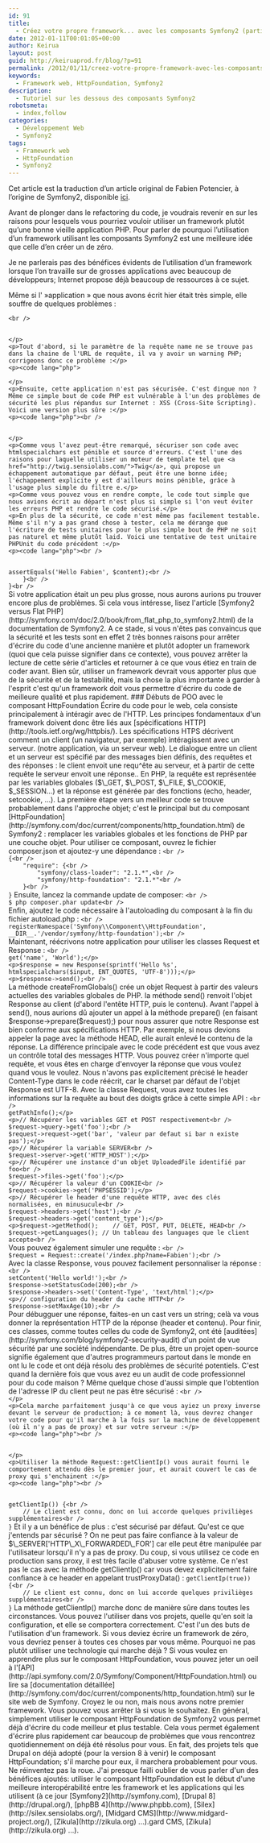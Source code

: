 ```yaml
---
id: 91
title:
  - Créez votre propre framework... avec les composants Symfony2 (partie 2)
date: 2012-01-11T00:01:05+00:00
author: Keirua
layout: post
guid: http://keiruaprod.fr/blog/?p=91
permalink: /2012/01/11/creez-votre-propre-framework-avec-les-composants-symfony2-partie-2/
keywords:
  - Framework web, HttpFoundation, Symfony2
description:
  - Tutoriel sur les dessous des composants Symfony2
robotsmeta:
  - index,follow
categories:
  - Développement Web
  - Symfony2
tags:
  - Framework web
  - HttpFoundation
  - Symfony2
---
```

Cet article est la traduction d&rsquo;un article original de Fabien Potencier, à l&rsquo;origine de Symfony2, disponible [ici](http://fabien.potencier.org/article/51/create-your-own-framework-on-top-of-the-symfony2-components-part-2).

Avant de plonger dans le refactoring du code, je voudrais revenir en sur les raisons pour lesquels vous pourriez vouloir utiliser un framework plutôt qu&rsquo;une bonne vieille application PHP. Pour parler de pourquoi l&rsquo;utilisation d&rsquo;un framework utilisant les composants Symfony2 est une meilleure idée que celle d&rsquo;en créer un de zéro.

Je ne parlerais pas des bénéfices évidents de l&rsquo;utilisation d&rsquo;un framework lorsque l&rsquo;on travaille sur de grosses applications avec beaucoup de développeurs; Internet propose déjà beaucoup de ressources à ce sujet.  
<!--more-->

  
Même si l' »application » que nous avons écrit hier était très simple, elle souffre de quelques problèmes :

<code lang="php">&lt;br />
<?php

// framework/index.php

$input = $_GET['name'];

printf('Hello %s', $input);
</code>&lt;/p>
&lt;p>Tout d'abord, si le paramètre de la requête name ne se trouve pas dans la chaine de l'URL de requête, il va y avoir un warning PHP; corrigeons donc ce problème :&lt;/p>
&lt;p>&lt;code lang="php">

<?php

// framework/index.php

$input = isset($_GET['name']) ? $_GET['name'] : 'World';

printf('Hello %s', $input);
</code>&lt;/p>
&lt;p>Ensuite, cette application n'est pas sécurisée. C'est dingue non ? Même ce simple bout de code PHP est vulnérable à l'un des problèmes de sécurité les plus répandus sur Internet : XSS (Cross-Site Scripting). Voici une version plus sûre :&lt;/p>
&lt;p>&lt;code lang="php">&lt;br />


<?php

$input = isset($_GET['name']) ? $_GET['name'] : 'World';

header('Content-Type: text/html; charset=utf-8');

printf('Hello %s', htmlspecialchars($input, ENT_QUOTES, 'UTF-8'));
</code>&lt;/p>
&lt;p>Comme vous l'avez peut-être remarqué, sécuriser son code avec htmlspecialchars est pénible et source d'erreurs. C'est l'une des raisons pour laquelle utiliser un moteur de template tel que &lt;a href="http://twig.sensiolabs.com/">Twig&lt;/a>, qui propose un échappement automatique par défaut, peut être une bonne idée; l'échappement explicite y est d'ailleurs moins pénible, grâce à l'usage plus simple du filtre e.&lt;/p>
&lt;p>Comme vous pouvez vous en rendre compte, le code tout simple que nous avions écrit au départ n'est plus si simple si l'on veut éviter les erreurs PHP et rendre le code sécurisé.&lt;/p>
&lt;p>En plus de la sécurité, ce code n'est même pas facilement testable. Même s'il n'y a pas grand chose à tester, cela me dérange que l'écriture de tests unitaires pour le plus simple bout de PHP ne soit pas naturel et même plutôt laid. Voici une tentative de test unitaire PHPUnit du code précédent :&lt;/p>
&lt;p>&lt;code lang="php">&lt;br />


<?php

// framework/test.php

class IndexTest extends \PHPUnit_Framework_TestCase
{
    public function testHello()
    {
        $_GET['name'] = 'Fabien';

        ob_start();
        include 'index.php';
        $content = ob_get_clean();

        $this->assertEquals('Hello Fabien', $content);&lt;br />
    }&lt;br />
}&lt;br />
</code>

Si votre application était un peu plus grosse, nous aurons aurions pu trouver encore plus de problèmes. Si cela vous intéresse, lisez l'article [Symfony2 versus Flat PHP](http://symfony.com/doc/2.0/book/from_flat_php_to_symfony2.html) de la documentation de Symfony2.

A ce stade, si vous n'êtes pas convaincus que la sécurité et les tests sont en effet 2 très bonnes raisons pour arrêter d'écrire du code d'une ancienne manière et plutôt adopter un framework (quoi que cela puisse signifier dans ce contexte), vous pouvez arrêter la lecture de cette série d'articles et retourner à ce que vous étiez en train de coder avant.

Bien sûr, utiliser un framework devrait vous apporter plus que de la sécurité et de la testabilité, mais la chose la plus importante à garder à l'esprit c'est qu'un framework doit vous permettre d'écrire du code de meilleure qualité et plus rapidement.

### Débuts de POO avec le composant HttpFoundation

Écrire du code pour le web, cela consiste principalement à intéragir avec de l'HTTP. Les principes fondamentaux d'un framework doivent donc être liés aux [spécifications HTTP](http://tools.ietf.org/wg/httpbis/).

Les spécifications HTPS décrivent comment un client (un navigateur, par exemple) intéragissent avec un serveur. (notre application, via un serveur web). Le dialogue entre un client et un serveur est spécifié par des messages bien définis, des requêtes et des réponses : le client envoit une requ^ête au serveur, et à partir de cette requête le serveur envoit une réponse..

En PHP, la requête est représentée par les variables globales ($\_GET, $\_POST,  
$\_FILE, $\_COOKIE, $_SESSION...) et la réponse est générée par des fonctions (echo, header, setcookie, ...).

La première étape vers un meilleur code se trouve probablement dans l'approche objet; c'est le principal but du composant [HttpFoundation](http://symfony.com/doc/current/components/http_foundation.html) de Symfony2 : remplacer les variables globales et les fonctions de PHP par une couche objet.

Pour utiliser ce composant, ouvrez le fichier composer.json et ajoutez-y une dépendance :  
<code lang="javascript">&lt;br />
{&lt;br />
    "require": {&lt;br />
        "symfony/class-loader": "2.1.*",&lt;br />
        "symfony/http-foundation": "2.1.*"&lt;br />
    }&lt;br />
}</code>

Ensuite, lancez la commande update de composer:

<code lang="bash">&lt;br />
$ php composer.phar update&lt;br />
</code>

Enfin, ajoutez le code nécessaire à l'autoloading du composant à la fin du fichier autoload.php :

<code lang="php">&lt;br />
<?php

// framework/autoload.php

$loader->registerNamespace('Symfony\\Component\\HttpFoundation', __DIR__.'/vendor/symfony/http-foundation');&lt;br />
</code>

Maintenant, réécrivons notre application pour utiliser les classes Request et Response :

<code lang="php">&lt;br />
<?php

// framework/index.php

require_once __DIR__.'/autoload.php';

use Symfony\Component\HttpFoundation\Request;
use Symfony\Component\HttpFoundation\Response;

$request = Request::createFromGlobals();

$input = $request->get('name', 'World');&lt;/p>
&lt;p>$response = new Response(sprintf('Hello %s', htmlspecialchars($input, ENT_QUOTES, 'UTF-8')));&lt;/p>
&lt;p>$response->send();&lt;br />
</code>

La méthode createFromGlobals() crée un objet Request à partir des valeurs actuelles des variables globales de PHP.

la méthode send() renvoit l'objet Response au client (d'abord l'entête HTTP, puis le contenu).

Avant l'appel à send(), nous aurions dû ajouter un appel à la méthode prepare() (en faisant $response->prepare($request);) pour nous assurer que notre Response est bien conforme aux spécifications HTTP. Par exemple, si nous devions appeler la page avec la méthode HEAD, elle aurait enlevé le contenu de la réponse.

La différence principale avec le code précédent est que vous avez un contrôle total des messages HTTP. Vous pouvez créer n'importe quel requête, et vous êtes en charge d'envoyer la réponse que vous voulez quand vous le voulez.

Nous n'avons pas explicitement précisé le header Content-Type dans le code réécrit, car le charset par défaut de l'objet Response est UTF-8.

Avec la classe Request, vous avez toutes les informations sur la requête au bout des doigts grâce à cette simple API :

<code  lang="php">&lt;br />
<?php
// l'URI demandée (par ex. /about) sans les paramètres de requête
$request->getPathInfo();&lt;/p>
&lt;p>// Récupérer les variables GET et POST respectivement&lt;br />
$request->query->get('foo');&lt;br />
$request->request->get('bar', 'valeur par defaut si bar n existe pas');&lt;/p>
&lt;p>// Récupérer la variable SERVER&lt;br />
$request->server->get('HTTP_HOST');&lt;/p>
&lt;p>// Récupérer une instance d'un objet UploadedFile identifié par foo&lt;br />
$request->files->get('foo');&lt;/p>
&lt;p>// Récupérer la valeur d'un COOKIE&lt;br />
$request->cookies->get('PHPSESSID');&lt;/p>
&lt;p>// Récupérer le header d'une requête HTTP, avec des clés normalisées, en minusucule&lt;br />
$request->headers->get('host');&lt;br />
$request->headers->get('content_type');&lt;/p>
&lt;p>$request->getMethod();    // GET, POST, PUT, DELETE, HEAD&lt;br />
$request->getLanguages(); // Un tableau des languages que le client accepte&lt;br />
</code>

Vous pouvez également simuler une requête :

<code lang="php">&lt;br />
$request = Request::create('/index.php?name=Fabien');&lt;br />
</code>

Avec la classe Response, vous pouvez facilement personnaliser la réponse :

<code lang="php">&lt;br />
<?php

$response = new Response();

$response->setContent('Hello world!');&lt;br />
$response->setStatusCode(200);&lt;br />
$response->headers->set('Content-Type', 'text/html');&lt;/p>
&lt;p>// configuration du header du cache HTTP&lt;br />
$response->setMaxAge(10);&lt;br />
</code>

Pour débugguer une réponse, faites-en un cast vers un string; celà va vous donner la représentation HTTP de la réponse (header et contenu).

Pour finir, ces classes, comme toutes celles du code de Symfony2, ont été [auditées](http://symfony.com/blog/symfony2-security-audit) d'un point de vue sécurité par une société indépendante. De plus, être un projet open-source signifie également que d'autres programmeurs partout dans le monde en ont lu le code et ont déjà résolu des problèmes de sécurité potentiels. C'est quand la dernière fois que vous avez eu un audit de code professionnel pour du code maison ?

Même quelque chose d'aussi simple que l'obtention de l'adresse IP du client peut ne pas être sécurisé :

<code lang="php">&lt;br />
<?php

if ($myIp == $_SERVER['REMOTE_ADDR']) {
    // Le client est connu, donc on lui accorde quelques privilièges supplémentaires
}
</code>&lt;/p>
&lt;p>Cela marche parfaitement jusqu'à ce que vous ayiez un proxy inverse devant le serveur de production; à ce moment là, vous devrez changer votre code pour qu'il marche à la fois sur la machine de développement (où il n'y a pas de proxy) et sur votre serveur :&lt;/p>
&lt;p>&lt;code lang="php">&lt;br />


<?php

if ($myIp == $_SERVER['HTTP_X_FORWARDED_FOR'] || $myIp == $_SERVER['REMOTE_ADDR']) {
    // Le client est connu, donc on lui accorde quelques privilièges supplémentaires
}
</code>&lt;/p>
&lt;p>Utiliser la méthode Request::getClientIp() vous aurait fourni le comportement attendu dès le premier jour, et aurait couvert le cas de proxy qui s'enchainent :&lt;/p>
&lt;p>&lt;code lang="php">&lt;br />


<?php

$request = Request::createFromGlobals();

if ($myIp == $request->getClientIp()) {&lt;br />
    // Le client est connu, donc on lui accorde quelques privilièges supplémentaires&lt;br />
}</code>

Et il y a un bénéfice de plus : c'est sécurisé par défaut. Qu'est ce que j'entends par sécurisé ? On ne peut pas faire confiance à la valeur de $\_SERVER['HTTP\_X\_FORWARDED\_FOR'] car elle peut être manipulée par l'utilisateur lorsqu'il n'y a pas de proxy. Du coup, si vous utilisez ce code en production sans proxy, il est très facile d'abuser votre système. Ce n'est pas le cas avec la méthode getClientIp() car vous devez explicitement faire confiance à ce header en appelant trustProxyData() :

<code lang="php"><?php

Request::trustProxyData();

if ($myIp == $request->getClientIp(true)) {&lt;br />
    // Le client est connu, donc on lui accorde quelques privilièges supplémentaires&lt;br />
}</code>

La méthode getClientIp() marche donc de manière sûre dans toutes les circonstances. Vous pouvez l'utiliser dans vos projets, quelle qu'en soit la configuration, et elle se comportera correctement. C'est l'un des buts de l'utilisation d'un framework. Si vous deviez écrire un framework de zéro, vous devriez penser à toutes ces choses par vous même. Pourquoi ne pas plutôt utiliser une technologie qui marche déjà ?

Si vous voulez en apprendre plus sur le composant HttpFoundation, vous pouvez jeter un oeil à l'[API](http://api.symfony.com/2.0/Symfony/Component/HttpFoundation.html) ou lire sa [documentation détaillée](http://symfony.com/doc/current/components/http_foundation.html) sur le site web de Symfony.

Croyez le ou non, mais nous avons notre premier framework. Vous pouvez vous arrêter là si vous le souhaitez. En général, simplement utiliser le composant HttpFoundation de Symfony2 vous permet déjà d'écrire du code meilleur et plus testable. Cela vous permet également d'écrire plus rapidement car beaucoup de problèmes que vous rencontrez quotidiennement on déjà été résolus pour vous.

En fait, des projets tels que Drupal on déjà adopté (pour la version 8 à venir) le composant HttpFoundation; s'il marche pour eux, il marchera probablement pour vous. Ne réinventez pas la roue.

J'ai presque failli oublier de vous parler d'un des bénéfices ajoutés: utiliser le composant HttpFoundation est le début d'une meilleure interopérabilité entre les framework et les applications qui les utilisent (à ce jour [Symfony2](http://symfony.com), [Drupal 8](http://drupal.org/), [phpBB 4](http://www.phpbb.com), [Silex](http://silex.sensiolabs.org/), [Midgard CMS](http://www.midgard-project.org/), [Zikula](http://zikula.org) ...).gard CMS</a>, [Zikula](http://zikula.org) ...).